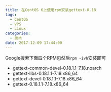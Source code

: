 ```yaml
---
title: 在CentOS 6上使用rpm安装gettext-0.18
tags:
  - CentOS
  - VPS
  - Linux
categories:
  - 技术
date: 2017-12-09 17:44:00
---
```


Google搜索下面四个RPM包然后`rpm -ivh`安装即可

- gettext-common-devel-0.18.1.1-7.18.noarch
- gettext-libs-0.18.1.1-7.18.x86_64
- gettext-devel-0.18.1.1-7.18.x86_64
- gettext-0.18.1.1-7.18.x86_64
